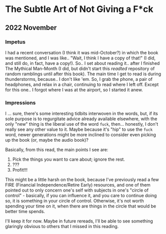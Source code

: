 
# The Subtle Art of Not Giving a F*ck

## 2022 November

### Impetus

I had a recent conversation (I think it was mid-October?) in which the book was mentioned, and I was like.. "Wait, I think I have a copy of that!" (I did, and still do, in fact, have a copy!). So.. I set about reading it.. after I finished The Mythical Man-Month (I did, but didn't start this *readted* repository of random ramblings until after this book). The main time I get to read is during thunderstorms, because.. I don't like 'em. So, I grab the phone, a pair of headphones, and relax in a chair, continuing to read where I left off. Except for this one.. I forgot where I was at the airport, so I started it anew.

### Impressions

I ... sure, there's some interesting tidbits interwoven in the words, but, if its sole purpose is to regurgitate advice already available elsewhere, with the only "new" thing is the liberal use of the word `fuck`, then... honestly, I don't really see any other value to it. Maybe because it's "hip" to use the `fuck` word, newer generations might be more inclined to consider even picking up the book (or, maybe the audio book)?

Basically, from this read, the main points I see are:

1. Pick the things you want to care about; ignore the rest.
1. ???
1. Profit!!!

This might be a little harsh on the book, because I've previously read a few FIRE (Financial Independence/Retire Early) resources, and one of them pointed out to only concern one's self with subjects in one's "circle of control" - basically, if you can influence it, and you care to continue doing so, it is something in your circle of control. Otherwise, it's not worth spending your time on it, when there are things in the circle that would be better time spends.

I'll keep it for now. Maybe in future rereads, I'll be able to see something glaringly obvious to others that I missed in this reading.
